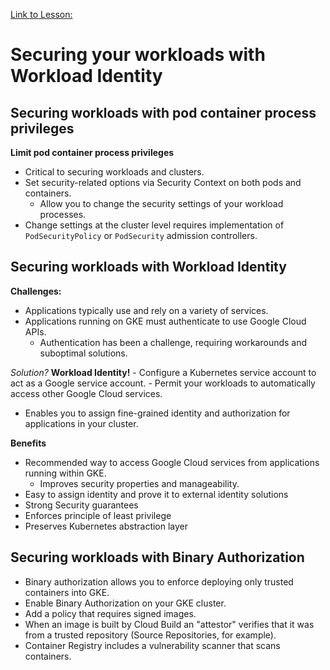 [Link to Lesson:](https://www.cloudskillsboost.google/paths/15/course_templates/87/video/450325)

# Securing your workloads with Workload Identity

## Securing workloads with pod container process privileges
**Limit pod container process privileges**
- Critical to securing workloads and clusters.
- Set security-related options via Security Context on both pods and containers.
    - Allow you to change the security settings of your workload processes.
- Change settings at the cluster level requires implementation of `PodSecurityPolicy` or `PodSecurity` admission controllers.

## Securing workloads with Workload Identity
**Challenges:**
- Applications typically use and rely on a variety of services.
- Applications running on GKE must authenticate to use Google Cloud APIs.
    - Authentication has been a challenge, requiring workarounds and suboptimal solutions.

*Solution?* **Workload Identity!**
    - Configure a Kubernetes service account to act as a Google service account.
    - Permit your workloads to automatically access other Google Cloud services.
- Enables you to assign fine-grained identity and authorization for applications in your cluster.

**Benefits**
- Recommended way to access Google Cloud services from applications running within GKE.
    - Improves security properties and manageability.
- Easy to assign identity and prove it to external identity solutions
- Strong Security guarantees
- Enforces principle of least privilege
- Preserves Kubernetes abstraction layer

## Securing workloads with Binary Authorization
- Binary authorization allows you to enforce deploying only trusted containers into GKE.
- Enable Binary Authorization on your GKE cluster.
- Add a policy that requires signed images.
- When an image is built by Cloud Build an "attestor" verifies that it was from a trusted repository (Source Repositories, for example).
- Container Registry includes a vulnerability scanner that scans containers.

